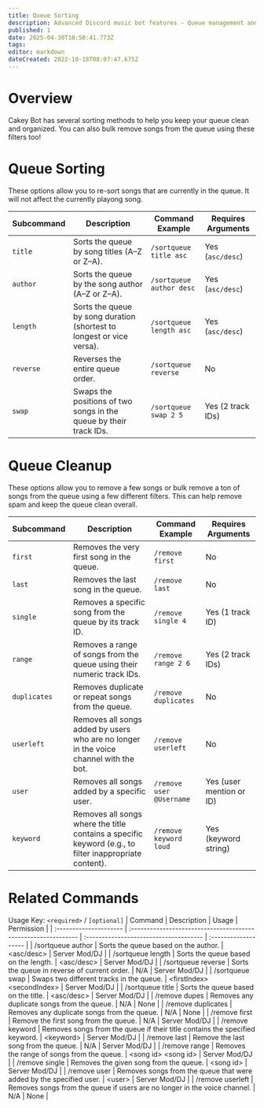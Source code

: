 ```yaml
---
title: Queue Sorting
description: Advanced Discord music bot features - Queue management and sorting with Cakey Bot. Professional audio setup guide.
published: 1
date: 2025-04-30T10:50:41.773Z
tags: 
editor: markdown
dateCreated: 2022-10-18T08:07:47.675Z
---
```


# Overview

Cakey Bot has several sorting methods to help you keep your queue clean and organized. You can also bulk remove songs from the queue using these filters too!

# Queue Sorting
These options allow you to re-sort songs that are currently in the queue. It will not affect the currently playong song.

| Subcommand | Description                                                                 | Command Example                                     | Requires Arguments |
|------------|-----------------------------------------------------------------------------|----------------------------------------------------|--------------------|
| `title`    | Sorts the queue by song titles (A–Z or Z–A).                                | `/sortqueue title asc`                             | Yes (`asc/desc`)   |
| `author`   | Sorts the queue by the song author (A–Z or Z–A).                            | `/sortqueue author desc`                           | Yes (`asc/desc`)   |
| `length`   | Sorts the queue by song duration (shortest to longest or vice versa).       | `/sortqueue length asc`                            | Yes (`asc/desc`)   |
| `reverse`  | Reverses the entire queue order.                                            | `/sortqueue reverse`                               | No                 |
| `swap`     | Swaps the positions of two songs in the queue by their track IDs.           | `/sortqueue swap 2 5`                              | Yes (2 track IDs)  |

# Queue Cleanup
These options allow you to remove a few songs or bulk remove a ton of songs from the queue using a few different filters. This can help remove spam and keep the queue clean overall.

| Subcommand   | Description                                                                                                          | Command Example                       | Requires Arguments         |
|--------------|----------------------------------------------------------------------------------------------------------------------|----------------------------------------|----------------------------|
| `first`      | Removes the very first song in the queue.                                                                            | `/remove first`                        | No                         |
| `last`       | Removes the last song in the queue.                                                                                  | `/remove last`                         | No                         |
| `single`     | Removes a specific song from the queue by its track ID.                                                              | `/remove single 4`                     | Yes (1 track ID)           |
| `range`      | Removes a range of songs from the queue using their numeric track IDs.                                               | `/remove range 2 6`                    | Yes (2 track IDs)          |
| `duplicates` | Removes duplicate or repeat songs from the queue.                                                                    | `/remove duplicates`                   | No                         |
| `userleft`   | Removes all songs added by users who are no longer in the voice channel with the bot.                               | `/remove userleft`                     | No                         |
| `user`       | Removes all songs added by a specific user.                                                                          | `/remove user @Username`               | Yes (user mention or ID)   |
| `keyword`    | Removes all songs where the title contains a specific keyword (e.g., to filter inappropriate content).               | `/remove keyword loud`                 | Yes (keyword string)       |

# Related Commands
Usage Key: `<required>` / `[optional]`
| Command                | Description                                                     | Usage                                   | Permission           |
| :--------------------- | :------------------------------------------------------------- | :------------------------------------- | :------------------- |
| /sortqueue author       | Sorts the queue based on the author.                           | <asc/desc>                              | Server Mod/DJ        |
| /sortqueue length       | Sorts the queue based on the length.                           | <asc/desc>                              | Server Mod/DJ        |
| /sortqueue reverse      | Sorts the queue in reverse of current order.                   | N/A                                     | Server Mod/DJ        |
| /sortqueue swap         | Swaps two different tracks in the queue.                       | \<firstIndex> \<secondIndex>              | Server Mod/DJ        |
| /sortqueue title        | Sorts the queue based on the title.                            | \<asc/desc>                              | Server Mod/DJ        |
| /remove dupes           | Removes any duplicate songs from the queue.                    | N/A                                     | None                 |
| /remove duplicates      | Removes any duplicate songs from the queue.                    | N/A                                     | None                 |
| /remove first           | Remove the first song from the queue.                          | N/A                                     | Server Mod/DJ        |
| /remove keyword         | Removes songs from the queue if their title contains the specified keyword. | \<keyword>                              | Server Mod/DJ        |
| /remove last            | Remove the last song from the queue.                           | N/A                                     | Server Mod/DJ        |
| /remove range           | Removes the range of songs from the queue.                     | \<song id> \<song id>                     | Server Mod/DJ        |
| /remove single          | Removes the given song from the queue.                         | \<song id>                               | Server Mod/DJ        |
| /remove user            | Removes songs from the queue that were added by the specified user. | \<user>                                 | Server Mod/DJ        |
| /remove userleft        | Removes songs from the queue if users are no longer in the voice channel. | N/A                                     | None                 |